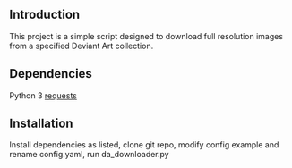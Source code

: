Introduction
------------

This project is a simple script designed to download full resolution images from a specified Deviant Art collection. 


Dependencies
------------

Python 3
[requests](http://docs.python-requests.org/en/latest/)


Installation
------------

Install dependencies as listed, clone git repo, modify config example and rename config.yaml, run da_downloader.py 

